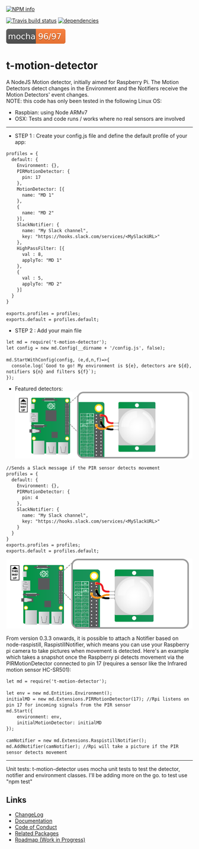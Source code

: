 [![NPM info](https://nodei.co/npm/t-motion-detector.png?downloads=true)](https://nodei.co/npm/t-motion-detector.png?downloads=true)

[![Travis build status](https://travis-ci.org/tcardoso2/t-motion-detector.png?branch=master)](https://travis-ci.org/tcardoso2/t-motion-detector)
[![dependencies](https://david-dm.org/tcardoso2/t-motion-detector.svg)](https://david-dm.org/tcardoso2/t-motion-detector.svg)


[![Unit tests](https://github.com/tcardoso2/t-motion-detector/blob/master/badge.svg)](https://github.com/tcardoso2/t-motion-detector/blob/master/badge.svg) 

# t-motion-detector
A NodeJS Motion detector, initially aimed for Raspberry Pi.
The Motion Detectors detect changes in the Environment and the Notifiers receive the Motion Detectors' event changes.  
NOTE: this code has only been tested in the following Linux OS:
- Raspbian: using Node ARMv7
- OSX: Tests and code runs / works where no real sensors are involved
***
* STEP 1 : Create your config.js file and define the default profile of your app:  
````
profiles = {
  default: {
    Environment: {},
    PIRMotionDetector: {
      pin: 17
    },
    MotionDetector: [{
      name: "MD 1"
    },
    {
      name: "MD 2"
    }],
    SlackNotifier: {
      name: "My Slack channel",
      key: "https://hooks.slack.com/services/<MySlackURL>"
    },
    HighPassFilter: [{
      val : 8,
      applyTo: "MD 1"
    },
    {
      val : 5,
      applyTo: "MD 2"
    }]    
  }
}

exports.profiles = profiles;
exports.default = profiles.default;
````
* STEP 2 : Add your main file  
````
let md = require('t-motion-detector');
let config = new md.Config(__dirname + '/config.js', false);

md.StartWithConfig(config, (e,d,n,f)=>{
  console.log(`Good to go! My environment is ${e}, detectors are ${d}, notifiers ${n} and filters ${f}`);
});
````
* Featured detectors:  
![PIRMotionDetector](files/pir_wiring.png)  
````
//Sends a Slack message if the PIR sensor detects movement
profiles = {
  default: {
    Environment: {},
    PIRMotionDetector: {
      pin: 4
    },
    SlackNotifier: {
      name: "My Slack channel",
      key: "https://hooks.slack.com/services/<MySlackURL>"
    }
  }
}
exports.profiles = profiles;
exports.default = profiles.default;
````
![FileDetector](files/pir_wiring.png)  


From version 0.3.3 onwards, it is possible to attach a Notifier based on node-raspistill,
RaspistillNotifier, which means you can use your Raspberry pi camera to take pictures when
movement is detected. Here's an example which takes a snapshot once the Raspberry pi detects
movement via the PIRMotionDetector connected to pin 17 (requires a sensor like the Infrared 
motion sensor HC-SR501):
````
let md = require('t-motion-detector');

let env = new md.Entities.Environment();
initialMD = new md.Extensions.PIRMotionDetector(17); //Rpi listens on pin 17 for incoming signals from the PIR sensor
md.Start({
	environment: env,
	initialMotionDetector: initialMD
});

camNotifier = new md.Extensions.RaspistillNotifier();
md.AddNotifier(camNotifier); //Rpi will take a picture if the PIR sensor detects movement
````

***
Unit tests: 
t-motion-detector uses mocha unit tests to test the detector, notifier and environment classes. I'll be adding more on the go. to test use "npm test"

## Links
  - [ChangeLog](https://github.com/tcardoso2/t-motion-detector/blob/master/CHANGELOG.md)  
  - [Documentation](https://github.com/tcardoso2/t-motion-detector/blob/master/DOCUMENTATION.md) 
  - [Code of Conduct](https://github.com/tcardoso2/t-motion-detector/blob/master/CODE_OF_CONDUCT.md)   
  - [Related Packages](https://www.npmjs.com/package/t-motion-detector-433)  
  - [Roadmap (Work in Progress)](https://github.com/tcardoso2/t-motion-detector/blob/master/ROADMAP.md) 